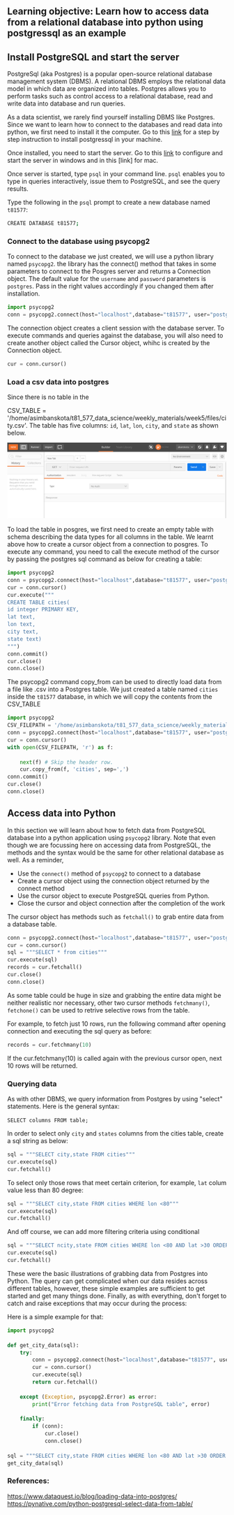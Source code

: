 ## Learning objective: Learn how to access data from a relational database into python using postgressql as an example




## Install PostgreSQL  and start the server

PostgreSql (aka Postgres) is a popular open-source relational database management system (DBMS). A relational DBMS employs the relational data model in which data are organized into tables. Postgres allows you to perform tasks such as control access to a relational database, read and  write data into database and run queries. 

As a data scientist, we rarely find yourself installing DBMS like Postgres. Since we want to learn how to connect to the databases and read data into python, we first need to install it the computer. Go to this [link](https://www.2ndquadrant.com/en/blog/pginstaller-install-postgresql/) for a step by step instruction to install postgressql in your machine.

Once installed, you need to start the server. Go to this [link](https://tableplus.com/blog/2018/10/how-to-start-stop-restart-postgresql-server.html) to configure and start the server in windows and in this [link] for mac.

Once server is started, type `psql` in your command line. `psql` enables you to type in queries interactively, issue them to PostgreSQL, and see the query results.

Type the following in the `psql` prompt to create a new database named `t81577`:

```bash
CREATE DATABASE t81577;
```

### Connect to the database using psycopg2

To connect to the database we just created, we will use a python library named `psycopg2`. the library has the connect() method that takes in some parameters to connect to the Posgres server and returns a Connection object. The default value for the `username` and `password` parameters is `postgres`. Pass in the right values accordingly if you changed them after installation.

```python
import psycopg2
conn = psycopg2.connect(host="localhost",database="t81577", user="postgres", password="postgres")
```

The connection object creates a client session with the database server. To execute commands and queries against the database, you will also need to create another object called the Cursor object, whihc is created by the Connection object.

```python
cur = conn.cursor()
```

### Load a csv data into postgres


Since there is no table in the


CSV_TABLE = '/home/asimbanskota/t81_577_data_science/weekly_materials/week5/files/city.csv'. The table has five columns: `id`, `lat`, `lon`, `city`, and `state` as shown below. 


![](../files/postman.png)

To load the table in posgres, we first need to create an empty table with schema describing the data types for all columns in the table. We learnt above how to create a cursor object from a connection to posgres. To execute any command, you need to call the execute method of the cursor by passing the postgres sql command as below for creating a table:

```python
import psycopg2
conn = psycopg2.connect(host="localhost",database="t81577", user="postgres", password="postgres")
cur = conn.cursor()
cur.execute("""
CREATE TABLE cities(
id integer PRIMARY KEY,
lat text,
lon text,
city text,
state text)
""")
conn.commit()
cur.close()
conn.close()
```

The psycopg2 command copy_from can be used to directly load data from a file like .csv into a Postgres table. We just created a table named `cities` inside the `t81577` database, in which we will copy the contents from the CSV_TABLE 

```python
import psycopg2
CSV_FILEPATH = '/home/asimbanskota/t81_577_data_science/weekly_materials/week5/files/city.csv'
conn = psycopg2.connect(host="localhost",database="t81577", user="postgres", password="postgres")
cur = conn.cursor()
with open(CSV_FILEPATH, 'r') as f:

    next(f) # Skip the header row.
    cur.copy_from(f, 'cities', sep=',')
conn.commit()
cur.close()
conn.close()
```


## Access data into Python

In this section we will learn about how to fetch data from PostgreSQL database into a python application using `psycopg2` library. 
Note that even though we are focussing here on accessing data from PostgreSQL, the methods and the syntax would be the same for other relational database as well. As a reminder,

- Use the `connect()` method of `psycopg2` to connect to a database
- Create a cursor object using the connection object returned by the connect method
- Use the cursor object to execute PostgreSQL queries from Python.
- Close the cursor and object connection after the completion of the work

The cursor object has methods such as `fetchall()` to grab entire data from a database table.

```python
conn = psycopg2.connect(host="localhost",database="t81577", user="postgres", password="postgres")
cur = conn.cursor()
sql = """SELECT * from cities"""
cur.execute(sql)
records = cur.fetchall()
cur.close()
conn.close()
```

As some table could be huge in size and grabbing the entire data might be neither realistic nor necessary, other two cursor methods `fetchmany()`, `fetchone()` can be used to retrive selective rows from the table. 

For example, to fetch just 10 rows, run the following command after opening connection and executing the sql query as before:

```python
records = cur.fetchmany(10)
```
If the cur.fetchmany(10) is called again with the previous cursor open, next 10 rows will be returned.

### Querying data


As with other DBMS, we query information from Postgres by using "select" statements. Here is the general syntax:

`SELECT columns FROM table;`

In order to select only `city` and `states` columns from the cities table, create a sql string as below:


```python
sql = """SELECT city,state FROM cities"""
cur.execute(sql)
cur.fetchall()
```
To select only those rows that meet certain criterion, for example, `lat` colum value less than 80 degree:

```python
sql = """SELECT city,state FROM cities WHERE lon <80"""
cur.execute(sql)
cur.fetchall()

```
And off course, we can add more filtering criteria using conditional
```python
sql = """SELECT ncity,state FROM cities WHERE lon <80 AND lat >30 ORDER BY city"""
cur.execute(sql)
cur.fetchall()
```

These were the basic illustrations of grabbing data from Postgres into Python. The query can get complicated when our data resides across different tables, however, these simple examples are sufficient to get started and get many things done. Finally, as with everything, don't forget to catch and raise exceptions that may occur during the process:

Here is a simple example for that:

```python
import psycopg2

def get_city_data(sql):
    try:
        conn = psycopg2.connect(host="localhost",database="t81577", user="postgres", password="postgres")
        cur = conn.cursor()
        cur.execute(sql)
        return cur.fetchall()

    except (Exception, psycopg2.Error) as error:
        print("Error fetching data from PostgreSQL table", error)

    finally:
        if (conn):
            cur.close()
            conn.close()
            
sql = """SELECT city,state FROM cities WHERE lon <80 AND lat >30 ORDER BY city"""
get_city_data(sql)
```


### References:
https://www.dataquest.io/blog/loading-data-into-postgres/
https://pynative.com/python-postgresql-select-data-from-table/








